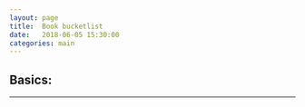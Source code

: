 ```yaml
---
layout: page
title:  Book bucketlist
date:   2018-06-05 15:30:00
categories: main
---
```


## Basics:
-------------------
